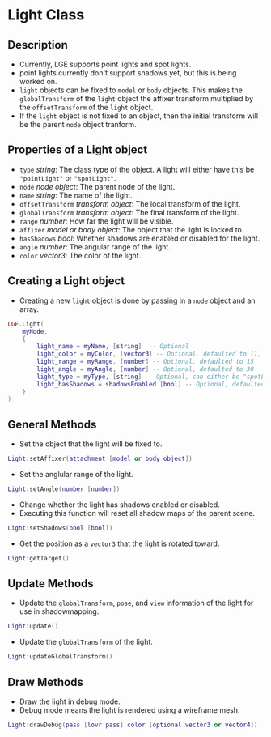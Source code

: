 # Light Class

## Description
* Currently, LGE supports point lights and spot lights.
* point lights currently don't support shadows yet, but this is being worked on.
* ``light`` objects can be fixed to ``model`` or ``body`` objects. This makes the ``globalTransform`` of the ``light`` object the affixer transform multiplied by the ``offsetTransform`` of the ``light`` object.
* If the ``light`` object is not fixed to an object, then the initial transform will be the parent ``node`` object tranform.

## Properties of a Light object
* ``type`` *string*: The class type of the object. A light will either have this be ``"pointLight"`` or ``"spotLight"``.
* ``node`` *node object*: The parent node of the light.
* ``name`` *string*: The name of the light.
* ``offsetTransform`` *transform object*: The local transform of the light.
* ``globalTransform`` *transform object*: The final transform of the light.
* ``range`` *number*: How far the light will be visible.
* ``affixer`` *model or body object*: The object that the light is locked to.
* ``hasShadows`` *bool*: Whether shadows are enabled or disabled for the light.
* ``angle`` *number*: The angular range of the light.
* ``color`` *vector3*: The color of the light.

## Creating a Light object
* Creating a new ``light`` object is done by passing in a ``node`` object and an array.
```lua
LGE.Light(
    myNode,
    {
        light_name = myName, [string]  -- Optional
        light_color = myColor, [vector3] -- Optional, defaulted to (1, 1, 1)
        light_range = myRange, [number] -- Optional, defaulted to 15
        light_angle = myAngle, [number] -- Optional, defaulted to 30
        light_type = myType, [string] -- Optional, can either be "spotLight" or "pointLight", defaulted to "pointLight"
        light_hasShadows = shadowsEnabled [bool] -- Optional, defaulted to false
    }
)
```

## General Methods
* Set the object that the light will be fixed to.
```lua
Light:setAffixer(attachment [model or body object])
```
* Set the anglular range of the light.
```lua
Light:setAngle(number [number])
```
* Change whether the light has shadows enabled or disabled.
* Executing this function will reset all shadow maps of the parent scene.
```lua
Light:setShadows(bool [bool])
```
* Get the position as a ``vector3`` that the light is rotated toward.
```lua
Light:getTarget()
```

## Update Methods
* Update the ``globalTransform``, ``pose``, and ``view`` information of the light for use in shadowmapping.
```lua
Light:update()
```
* Update the ``globalTransform`` of the light.
```lua
Light:updateGlobalTransform()
```

## Draw Methods
* Draw the light in debug mode.
* Debug mode means the light is rendered using a wireframe mesh.
```lua
Light:drawDebug(pass [lovr pass] color [optional vector3 or vector4])
```